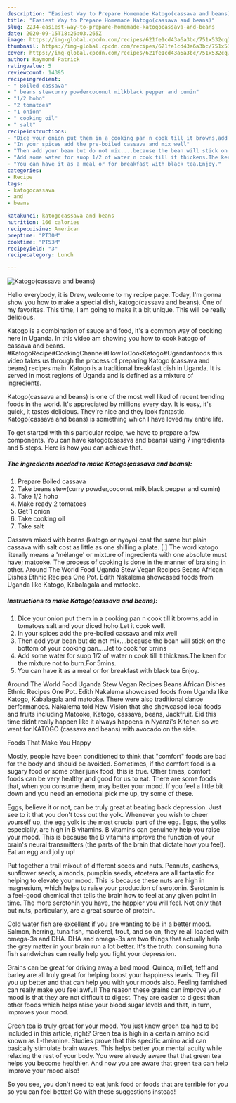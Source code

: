 ```yaml
---
description: "Easiest Way to Prepare Homemade Katogo(cassava and beans)"
title: "Easiest Way to Prepare Homemade Katogo(cassava and beans)"
slug: 2234-easiest-way-to-prepare-homemade-katogocassava-and-beans
date: 2020-09-15T18:26:03.265Z
image: https://img-global.cpcdn.com/recipes/621fe1cd43a6a3bc/751x532cq70/katogocassava-and-beans-recipe-main-photo.jpg
thumbnail: https://img-global.cpcdn.com/recipes/621fe1cd43a6a3bc/751x532cq70/katogocassava-and-beans-recipe-main-photo.jpg
cover: https://img-global.cpcdn.com/recipes/621fe1cd43a6a3bc/751x532cq70/katogocassava-and-beans-recipe-main-photo.jpg
author: Raymond Patrick
ratingvalue: 5
reviewcount: 14395
recipeingredient:
- " Boiled cassava"
- " beans stewcurry powdercoconut milkblack pepper and cumin"
- "1/2 hoho"
- "2 tomatoes"
- "1 onion"
- " cooking oil"
- " salt"
recipeinstructions:
- "Dice your onion put them in a cooking pan n cook till it browns,add in tomatoes salt and your diced hoho.Let it cook well."
- "In your spices add the pre-boiled cassava and mix well"
- "Then add your bean but do not mix....because the bean will stick on the bottom of your cooking pan.....let to cook for 5mins"
- "Add some water for suop 1/2 of water n cook till it thickens.The keen for the mixture not to burn.For 5mins."
- "You can have it as a meal or for breakfast with black tea.Enjoy."
categories:
- Recipe
tags:
- katogocassava
- and
- beans

katakunci: katogocassava and beans 
nutrition: 166 calories
recipecuisine: American
preptime: "PT30M"
cooktime: "PT53M"
recipeyield: "3"
recipecategory: Lunch

---
```



![Katogo(cassava and beans)](https://img-global.cpcdn.com/recipes/621fe1cd43a6a3bc/751x532cq70/katogocassava-and-beans-recipe-main-photo.jpg)

Hello everybody, it is Drew, welcome to my recipe page. Today, I'm gonna show you how to make a special dish, katogo(cassava and beans). One of my favorites. This time, I am going to make it a bit unique. This will be really delicious.

Katogo is a combination of sauce and food, it&#39;s a common way of cooking here in Uganda. In this video am showing you how to cook katogo of cassava and beans. #KatogoRecipe#CookingChannel#HowToCookKatogo#Ugandanfoods this video takes us through the process of preparing Katogo (cassava and beans) recipes main. Katogo is a traditional breakfast dish in Uganda. It is served in most regions of Uganda and is defined as a mixture of ingredients.

Katogo(cassava and beans) is one of the most well liked of recent trending foods in the world. It's appreciated by millions every day. It is easy, it's quick, it tastes delicious. They're nice and they look fantastic. Katogo(cassava and beans) is something which I have loved my entire life.


To get started with this particular recipe, we have to prepare a few components. You can have katogo(cassava and beans) using 7 ingredients and 5 steps. Here is how you can achieve that.

<!--inarticleads1-->

##### The ingredients needed to make Katogo(cassava and beans):

1. Prepare  Boiled cassava
1. Take  beans stew(curry powder,coconut milk,black pepper and cumin)
1. Take 1/2 hoho
1. Make ready 2 tomatoes
1. Get 1 onion
1. Take  cooking oil
1. Take  salt


Cassava mixed with beans (katogo or nyoyo) cost the same but plain cassava with salt cost as little as one shilling a plate. [.] The word katogo literally means a &#39;mélange&#39; or mixture of ingredients with one absolute must have; matooke. The process of cooking is done in the manner of braising in other. Around The World Food Uganda Stew Vegan Recipes Beans African Dishes Ethnic Recipes One Pot. Edith Nakalema showcased foods from Uganda like Katogo, Kabalagala and matooke. 

<!--inarticleads2-->

##### Instructions to make Katogo(cassava and beans):

1. Dice your onion put them in a cooking pan n cook till it browns,add in tomatoes salt and your diced hoho.Let it cook well.
1. In your spices add the pre-boiled cassava and mix well
1. Then add your bean but do not mix....because the bean will stick on the bottom of your cooking pan.....let to cook for 5mins
1. Add some water for suop 1/2 of water n cook till it thickens.The keen for the mixture not to burn.For 5mins.
1. You can have it as a meal or for breakfast with black tea.Enjoy.


Around The World Food Uganda Stew Vegan Recipes Beans African Dishes Ethnic Recipes One Pot. Edith Nakalema showcased foods from Uganda like Katogo, Kabalagala and matooke. There were also traditional dance performances. Nakalema told New Vision that she showcased local foods and fruits including Matooke, Katogo, cassava, beans, Jackfruit. Eid this time didnt really happen like it always happens in Nyanzi&#39;s Kitchen so we went for KATOGO (cassava and beans) with avocado on the side. 

Foods That Make You Happy


Mostly, people have been conditioned to think that "comfort" foods are bad for the body and should be avoided. Sometimes, if the comfort food is a sugary food or some other junk food, this is true. Other times, comfort foods can be very healthy and good for us to eat. There are some foods that, when you consume them, may better your mood. If you feel a little bit down and you need an emotional pick me up, try some of these.

Eggs, believe it or not, can be truly great at beating back depression. Just see to it that you don't toss out the yolk. Whenever you wish to cheer yourself up, the egg yolk is the most crucial part of the egg. Eggs, the yolks especially, are high in B vitamins. B vitamins can genuinely help you raise your mood. This is because the B vitamins improve the function of your brain's neural transmitters (the parts of the brain that dictate how you feel). Eat an egg and jolly up!

Put together a trail mixout of different seeds and nuts. Peanuts, cashews, sunflower seeds, almonds, pumpkin seeds, etcetera are all fantastic for helping to elevate your mood. This is because these nuts are high in magnesium, which helps to raise your production of serotonin. Serotonin is a feel-good chemical that tells the brain how to feel at any given point in time. The more serotonin you have, the happier you will feel. Not only that but nuts, particularly, are a great source of protein.

Cold water fish are excellent if you are wanting to be in a better mood. Salmon, herring, tuna fish, mackerel, trout, and so on, they're all loaded with omega-3s and DHA. DHA and omega-3s are two things that actually help the grey matter in your brain run a lot better. It's the truth: consuming tuna fish sandwiches can really help you fight your depression. 

Grains can be great for driving away a bad mood. Quinoa, millet, teff and barley are all truly great for helping boost your happiness levels. They fill you up better and that can help you with your moods also. Feeling famished can really make you feel awful! The reason these grains can improve your mood is that they are not difficult to digest. They are easier to digest than other foods which helps raise your blood sugar levels and that, in turn, improves your mood.

Green tea is truly great for your mood. You just knew green tea had to be included in this article, right? Green tea is high in a certain amino acid known as L-theanine. Studies prove that this specific amino acid can basically stimulate brain waves. This helps better your mental acuity while relaxing the rest of your body. You were already aware that that green tea helps you become healthier. And now you are aware that green tea can help improve your mood also!

So you see, you don't need to eat junk food or foods that are terrible for you so you can feel better! Go  with  these suggestions  instead!

